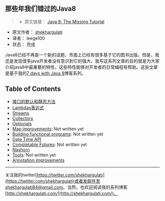 那些年我们错过的Java8
--------------

> - 原文链接： [Java 8: The Missing Tutorial](https://github.com/shekhargulati/java8-the-missing-tutorial)  
- 原文作者： [shekhargulati](https://github.com/shekhargulati)  
- 译者： leege100  
- 状态： 完成

Java8已经不再是一个新的话题，市面上已经有很多基于它的图书出版。但是，我还是发现很多java开发者没有意识到它的强大，我写这系列文章的目的就是为大家介绍java8中最重要的特性，这些特性能够对开发者的日常编程有帮助。这些文章是基于我的[7 days with Java 8](http://shekhargulati.com/7-days-with-java-8/)博客系列。

## Table of Contents

* [接口的默认和静态方法](./01-default-static-interface-methods.md)
* [Lambdas表达式](./02-lambdas.md)
* [Streams](./03-streams.md)
* [Collectors](./04-collectors.md)
* [Optionals](./05-optionals.md)
* [Map improvements](./06-map.md): Not written yet
* [Building functional programs](./07-building-functional-programs.md): Not written yet
* [Date Time API](./08-date-time-api.md)
* [Completable Futures](./09-completable-futures.md): Not written yet
* [Nashorn](./10-nashorn.md)
* [Tools](./11-tools.md): Not written yet
* [Annotation improvements](./12-annotations.md)

-----------
关注我的twitter[https://twitter.com/shekhargulati](https://twitter.com/shekhargulati)或者发邮件至<shekhargulati84@gmail.com>。当然，也欢迎阅读我的系列博客[http://shekhargulati.com/](http://shekhargulati.com/)。

